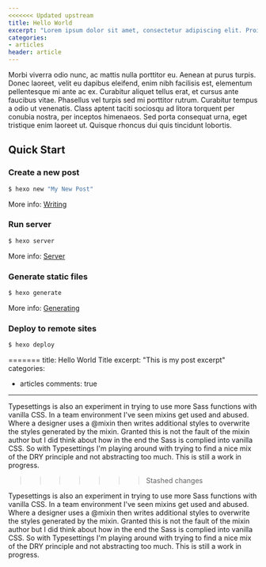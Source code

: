 ```yaml
---
<<<<<<< Updated upstream
title: Hello World
excerpt: "Lorem ipsum dolor sit amet, consectetur adipiscing elit. Proin sollicitudin, metus a cursus feugiat, nulla ante porttitor libero, ut sagittis purus neque nec sapien"
categories:
- articles
header: article
---
```


Morbi viverra odio nunc, ac mattis nulla porttitor eu. Aenean at purus turpis. Donec laoreet, velit eu dapibus eleifend, enim nibh facilisis est, elementum pellentesque mi ante ac ex. Curabitur aliquet tellus erat, et cursus ante faucibus vitae. Phasellus vel turpis sed mi porttitor rutrum. Curabitur tempus a odio ut venenatis. Class aptent taciti sociosqu ad litora torquent per conubia nostra, per inceptos himenaeos. Sed porta consequat urna, eget tristique enim laoreet ut. Quisque rhoncus dui quis tincidunt lobortis.

## Quick Start

### Create a new post

``` bash
$ hexo new "My New Post"
```

More info: [Writing](http://hexo.io/docs/writing.html)

### Run server

``` bash
$ hexo server
```

More info: [Server](http://hexo.io/docs/server.html)

### Generate static files

``` bash
$ hexo generate
```

More info: [Generating](http://hexo.io/docs/generating.html)

### Deploy to remote sites

``` bash
$ hexo deploy
```
=======
title: Hello World Title
excerpt: "This is my post excerpt"
categories:
- articles
comments: true
---

Typesettings is also an experiment in trying to use more Sass functions with vanilla CSS. In a team environment I've seen mixins get used and abused. Where a designer uses a @mixin then writes additional styles to overwrite the styles generated by the mixin. Granted this is not the fault of the mixin author but I did think about how in the end the Sass is complied into vanilla CSS. So with Typesettings I'm playing around with trying to find a nice mix of the DRY principle and not abstracting too much. This is still a work in progress.
>>>>>>> Stashed changes

Typesettings is also an experiment in trying to use more Sass functions with vanilla CSS. In a team environment I've seen mixins get used and abused. Where a designer uses a @mixin then writes additional styles to overwrite the styles generated by the mixin. Granted this is not the fault of the mixin author but I did think about how in the end the Sass is complied into vanilla CSS. So with Typesettings I'm playing around with trying to find a nice mix of the DRY principle and not abstracting too much. This is still a work in progress.
